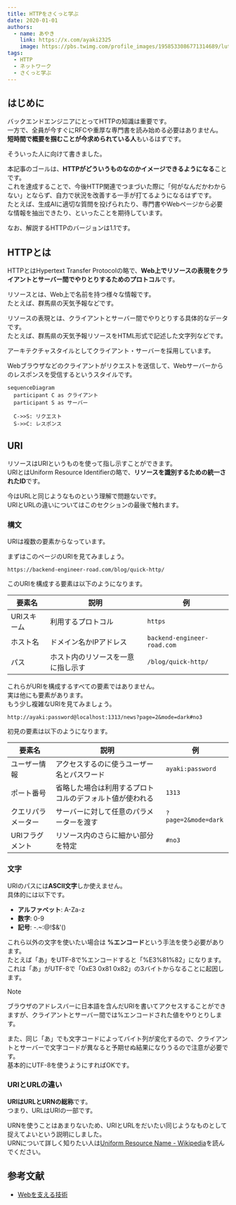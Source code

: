 ```yaml
---
title: HTTPをさくっと学ぶ
date: 2020-01-01
authors:
  - name: あやき
    link: https://x.com/ayaki2325
    image: https://pbs.twimg.com/profile_images/1958533086771314689/lutI-pc-_400x400.jpg
tags:
  - HTTP
  - ネットワーク
  - さくっと学ぶ
---
```


## はじめに

バックエンドエンジニアにとってHTTPの知識は重要です。  
一方で、全員が今すぐにRFCや重厚な専門書を読み始める必要はありません。  
**短時間で概要を掴むことが今求められている人**もいるはずです。

そういった人に向けて書きました。

本記事のゴールは、**HTTPがどういうものなのかイメージできるようになる**ことです。  
これを達成することで、今後HTTP関連でつまづいた際に「何がなんだかわからない」とならず、自力で状況を改善する一手が打てるようになるはずです。  
たとえば、生成AIに適切な質問を投げられたり、専門書やWebページから必要な情報を抽出できたり、といったことを期待しています。

なお、解説するHTTPのバージョンは1.1です。

## HTTPとは

HTTPとはHypertext Transfer Protocolの略で、**Web上でリソースの表現をクライアントとサーバー間でやりとりするためのプロトコル**です。

リソースとは、Web上で名前を持つ様々な情報です。  
たとえば、群馬県の天気予報などです。

リソースの表現とは、クライアントとサーバー間でやりとりする具体的なデータです。  
たとえば、群馬県の天気予報リソースをHTML形式で記述した文字列などです。

アーキテクチャスタイルとしてクライアント・サーバーを採用しています。

Webブラウザなどのクライアントがリクエストを送信して、Webサーバーからのレスポンスを受信するというスタイルです。

```mermaid
sequenceDiagram
  participant C as クライアント
  participant S as サーバー

  C->>S: リクエスト
  S->>C: レスポンス
```

## URI

リソースはURIというものを使って指し示すことができます。  
URIとはUniform Resource Identifierの略で、**リソースを識別するための統一されたID**です。

今はURLと同じようなものという理解で問題ないです。  
URIとURLの違いについてはこのセクションの最後で触れます。

### 構文

URIは複数の要素からなっています。

まずはこのページのURIを見てみましょう。

```
https://backend-engineer-road.com/blog/quick-http/
```

このURIを構成する要素は以下のようになります。

| 要素名      | 説明                               | 例                          |
| ----------- | ---------------------------------- | --------------------------- |
| URIスキーム | 利用するプロトコル                 | `https`                     |
| ホスト名    | ドメイン名かIPアドレス             | `backend-engineer-road.com` |
| パス        | ホスト内のリソースを一意に指し示す | `/blog/quick-http/`         |

これらがURIを構成するすべての要素ではありません。  
実は他にも要素があります。  
もう少し複雑なURIを見てみましょう。

```
http://ayaki:password@localhost:1313/news?page=2&mode=dark#no3
```

初見の要素は以下のようになります。

| 要素名             | 説明                                                     | 例                  |
| ------------------ | -------------------------------------------------------- | ------------------- |
| ユーザー情報       | アクセスするのに使うユーザー名とパスワード               | `ayaki:password`    |
| ポート番号         | 省略した場合は利用するプロトコルのデフォルト値が使われる | `1313`              |
| クエリパラメーター | サーバーに対して任意のパラメーターを渡す                 | `?page=2&mode=dark` |
| URIフラグメント    | リソース内のさらに細かい部分を特定                       | `#no3`              |

### 文字

URIのパスには**ASCII文字**しか使えません。  
具体的には以下です。

- **アルファベット**: A-Za-z
- **数字**: 0-9
- **記号**: -.~:@!$&'()

これら以外の文字を使いたい場合は **%エンコード**という手法を使う必要があります。  
たとえば「あ」をUTF-8で%エンコードすると「%E3%81%82」になります。  
これは「あ」がUTF-8で「0xE3 0x81 0x82」の3バイトからなることに起因します。

> [!NOTE]
> ブラウザのアドレスバーに日本語を含んだURIを書いてアクセスすることができますが、クライアントとサーバー間では%エンコードされた値をやりとりします。

また、同じ「あ」でも文字コードによってバイト列が変化するので、クライアントとサーバーで文字コードが異なると予期せぬ結果になりうるので注意が必要です。  
基本的にUTF-8を使うようにすればOKです。

### URIとURLの違い

**URIはURLとURNの総称**です。  
つまり、URLはURIの一部です。

URNを使うことはあまりないため、URIとURLをだいたい同じようなものとして捉えてよいという説明にしました。  
URNについて詳しく知りたい人は[Uniform Resource Name - Wikipedia](https://ja.wikipedia.org/wiki/Uniform_Resource_Name)を読んでください。

## 参考文献

- [Webを支える技術](https://gihyo.jp/book/2010/978-4-7741-4204-3)
